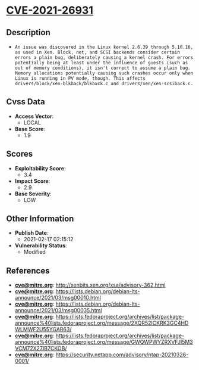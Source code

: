 
# [CVE-2021-26931](https://cve.mitre.org/cgi-bin/cvename.cgi?name=CVE-2021-26931)

## Description

- `An issue was discovered in the Linux kernel 2.6.39 through 5.10.16, as used in Xen. Block, net, and SCSI backends consider certain errors a plain bug, deliberately causing a kernel crash. For errors potentially being at least under the influence of guests (such as out of memory conditions), it isn't correct to assume a plain bug. Memory allocations potentially causing such crashes occur only when Linux is running in PV mode, though. This affects drivers/block/xen-blkback/blkback.c and drivers/xen/xen-scsiback.c.`

## Cvss Data

- **Access Vector**:
  - LOCAL
- **Base Score**:
  - 1.9

## Scores

- **Exploitability Score**:
  - 3.4
- **Impact Score**:
  - 2.9
- **Base Severity**:
  - LOW

## Other Information

- **Publish Date**:
  - 2021-02-17 02:15:12
- **Vulnerability Status**:
  - Modified

## References

- **cve@mitre.org**: http://xenbits.xen.org/xsa/advisory-362.html
- **cve@mitre.org**: https://lists.debian.org/debian-lts-announce/2021/03/msg00010.html
- **cve@mitre.org**: https://lists.debian.org/debian-lts-announce/2021/03/msg00035.html
- **cve@mitre.org**: https://lists.fedoraproject.org/archives/list/package-announce%40lists.fedoraproject.org/message/2XQR52ICKRK3GC4HDWLMWF2U55YGAR63/
- **cve@mitre.org**: https://lists.fedoraproject.org/archives/list/package-announce%40lists.fedoraproject.org/message/GWQWPWYZRXVFJI5M3VCM72X27IB7CKOB/
- **cve@mitre.org**: https://security.netapp.com/advisory/ntap-20210326-0001/
